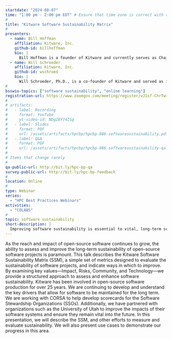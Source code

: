 ```yaml
---
startdate: "2024-08-07"
time: "1:00 pm - 2:00 pm EDT" # Ensure that time zone is correct with respect to standard/daylight time
#
title: "Kitware Software Sustainability Matrix"
#
presenters:
  - name: Bill Hoffman
    affiliation: Kitware, Inc.
    github-id: billhoffman
    bio: |
      Bill Hoffman is a founder of Kitware and currently serves as Chairman of the Board, Vice President, and Chief Technical Officer (CTO). He is the original author and lead architect of CMake, an open-source, cross-platform build and configuration tool that is used by hundreds of projects around the world, and he is the co-author of the accompanying text, Mastering CMake. Using his 20+ years of experience with large software systems development, Mr. Hoffman is also a major technical contributor to Kitware’s Visualization Toolkit {VTK}, Insight Toolkit (ITK), and ParaView projects. As CTO, Mr. Hoffman’s emphasis is on software development methodologies and establishing best practices across the breadth of Kitware’s development efforts.
  - name: Will Schroeder
    affiliation: Kitware, Inc.
    github-id: wschroed
    bio: |
      Will Schroeder, Ph.D., is a co-founder of Kitware and served as its CEO for 19 years. His current role as Opportunity Catalyst is to identify technology and business opportunities and obtain the necessary support for Kitware to meet these opportunities. As first author of the Visualization Toolkit textbook, he remains a key contributor to the VTK community, focusing on high-performance visualization and computational geometry algorithms. He has also led several additional large-scale software projects such as ITK and the NA-MIC (National Alliance for Medical Image Computing). Dr. Schroeder is an advocate for open science, and open source software and business models. Recently he has focused on software sustainability and partnered with the University of Utah to help improve the impact of their open source software.
#
bsswio-topics: ["software sustainability", "online learning"]
registration-url: https://www.zoomgov.com/meeting/register/vJIsf-ChrTwrG1JYUhPkrTE_WnO091nKAkA
#
# artifacts:
#   - label: Recording
#     format: YouTube
#     yt-video-id: NDgZ8Y74ISg
#   - label: Slides
#     format: PDF
#     url: /assets/artifacts/hpcbp/hpcbp-086-softwaresustainability.pdf
#   - label: Q&A
#     format: PDF
#     url: /assets/artifacts/hpcbp/hpcbp-086-softwaresustainability-qa.pdf
#
# Items that change rarely
#
qa-public-url: http://bit.ly/hpc-bp-qa
survey-public-url: http://bit.ly/hpc-bp-feedback
#
location: Online
#
type: Webinar
series:
  - "HPC Best Practices Webinars"
activities:
  - "COLABS"
#
topic: software sustainability
short-description: |
  Improving software sustainability is essential to vital, long-term scientific computing initiatives. This presentation describes a Software Sustainability Matrix, a set of metrics that can be used to assess and guide efforts to make software more sustainable.
---
```

As the reach and impact of open-source software continues to grow, the ability to assess and improve the long-term sustainability of open-source software projects is paramount. This talk describes the Kitware Software Sustainability Matrix (SSM), a simple set of metrics designed to evaluate the sustainability of software projects, and indicate ways in which to improve. By examining key values—Impact, Risks, Community, and Technology—we provide a structured approach to assess and enhance software sustainability. Kitware has been involved in open-source software production for over 25 years. We are continuing to develop and understand the key drivers that allow for software to be maintained for the long term. We are working with CORSA to help develop scorecards for the Software Stewardship Organizations (SSOs). Additionally, we have partnered with organizations such as the University of Utah to improve the impacts of their software systems and ensure they remain vital into the future. In this presentation, we will describe the SSM, and other efforts to measure and evaluate sustainability. We will also present use cases to demonstrate our progress in this area.
